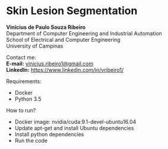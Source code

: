 # Skin Lesion Segmentation

<b>Vinicius de Paulo Souza Ribeiro</b><br>
Department of Computer Engineering and Industrial Automation<br>
School of Electrical and Computer Engineering<br>
University of Campinas

Contact me:<br>
<b>E-mail:</b> vinicius.ribeiro1@gmail.com<br>
<b>LinkedIn:</b> https://www.linkedin.com/in/vribeiro1/<br>

Requirements:

* Docker
* Python 3.5

How to run?

* Docker image: nvidia/cuda:9.1-devel-ubuntu16.04
* Update apt-get and install Ubuntu dependencies
* Install python dependencies
* Run the code
